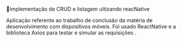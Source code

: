 <p>🚀Implementação de CRUD e listagem ultizando reacNative </p>



Aplicação referente ao trabalho de conclusão da matéria de desenvolvimento com dispositivos móveis.
Foi usado ReactNative e a biblioteca Axios para testar e simular as requisições .

